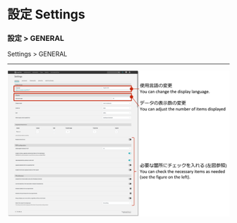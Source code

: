 # 設定 Settings
### 設定 > GENERAL
Settings > GENERAL

---
![image](https://github.com/naist-eln/eln/blob/main/manual/Photo/Settings.png)
